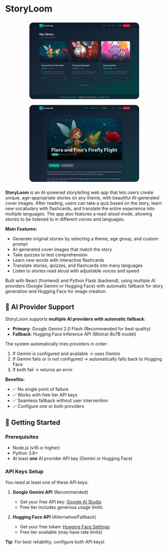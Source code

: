 # StoryLoom

<p align="center">
  <img src="src/stock/images/image1.png" alt="StoryLoom Screenshot 1" width="350" style="border-radius:12px; margin:8px;" />
  <img src="src/stock/images/image2.png" alt="StoryLoom Screenshot 2" width="350" style="border-radius:12px; margin:8px;" />
</p>

**StoryLoom** is an AI-powered storytelling web app that lets users create unique, age-appropriate stories on any theme, with beautiful AI-generated cover images. After reading, users can take a quiz based on the story, learn new vocabulary with flashcards, and translate the entire experience into multiple languages. The app also features a read-aloud mode, allowing stories to be listened to in different voices and languages.

**Main Features:**
- Generate original stories by selecting a theme, age group, and custom prompt
- AI-generated cover images that match the story
- Take quizzes to test comprehension
- Learn new words with interactive flashcards
- Translate stories, quizzes, and flashcards into many languages
- Listen to stories read aloud with adjustable voices and speed

Built with React (frontend) and Python Flask (backend), using multiple AI providers (Google Gemini or Hugging Face) with automatic fallback for story generation and Hugging Face for image creation.

## 🤖 AI Provider Support

StoryLoom supports **multiple AI providers with automatic fallback**:

- **Primary**: Google Gemini 2.0 Flash (Recommended for best quality)
- **Fallback**: Hugging Face Inference API (Mixtral-8x7B model)

The system automatically tries providers in order:
1. If Gemini is configured and available → uses Gemini
2. If Gemini fails or is not configured → automatically falls back to Hugging Face
3. If both fail → returns an error

**Benefits:**
- ✅ No single point of failure
- ✅ Works with free tier API keys
- ✅ Seamless fallback without user intervention
- ✅ Configure one or both providers

## 🚀 Getting Started

### Prerequisites
- Node.js (v16 or higher)
- Python 3.8+
- At least **one** AI provider API key (Gemini or Hugging Face)

### API Keys Setup

You need at least one of these API keys:

1. **Google Gemini API** (Recommended)
   - Get your free API key: [Google AI Studio](https://makersuite.google.com/app/apikey)
   - Free tier includes generous usage limits

2. **Hugging Face API** (Alternative/Fallback)
   - Get your free token: [Hugging Face Settings](https://huggingface.co/settings/tokens)
   - Free tier available (may have rate limits)

**Tip**: For best reliability, configure both API keys!

